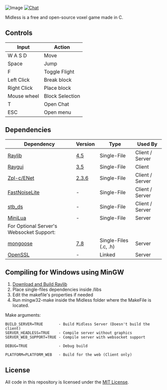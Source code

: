 ![Image](https://i.imgur.com/4Ku3xak.png)
[![Chat](https://img.shields.io/discord/908871478576033832?label=%20chat%20on%20discord)](https://discord.gg/tZthSbpUcV)

Midless is a free and open-source voxel game made in C.

## Controls

| Input                        | Action                |
|-------------------------------|----------------------|
| W A S D             | Move                           |
| Space               | Jump                           |
| F                   | Toggle Flight                  |
| Left Click          | Break block                    |
| Right Click         | Place block                    |
| Mouse wheel         | Block Selection                |
| T                   | Open Chat                      |
| ESC                 | Open menu                      |

## Dependencies

| Dependency    | Version | Type      | Used By|
|---------------|---------|-----------|--------|
| [Raylib](https://github.com/raysan5/raylib/)        | [4.5](https://github.com/raysan5/raylib/releases/tag/4.5.0)     | Single-File | Client / Server
| [Raygui](https://github.com/raysan5/raygui/)        | [3.5](https://github.com/raysan5/raygui/releases/tag/3.5)     | Single-File | Client
| [Zpl-c/ENet](https://github.com/zpl-c/enet)    | [2.3.6](https://github.com/zpl-c/enet/releases/tag/v2.3.6)   | Single-File | Client / Server
| [FastNoiseLite](https://github.com/Auburn/FastNoiseLite) | -       | Single-File | Client / Server
| [stb_ds](https://github.com/nothings/stb/blob/master/stb_ds.h) | -       | Single-File | Client / Server
| [MiniLua](https://github.com/edubart/minilua) | -       | Single-File | Server
| For Optional Server's Websocket Support:
| [mongoose](https://github.com/cesanta/mongoose/) | [7.8](https://github.com/cesanta/mongoose/releases/tag/7.8)       | Single-Files (.c, .h) | Server
| [OpenSSL](https://github.com/openssl/openssl) | -       | Linked | Server


## Compiling for Windows using MinGW

1. [Download and Build Raylib](https://github.com/raysan5/raylib/wiki/Working-on-Windows)
2. Place single-files dependencies inside /libs
4. Edit the makefile's properties if needed
3. Run mingw32-make inside the Midless folder where the MakeFile is located. 

Make arguments:
```
BUILD_SERVER=TRUE       - Build Midless Server (Doesn't build the client)
SERVER_HEADLESS=TRUE    - Compile server without graphics
SERVER_WEB_SUPPORT=TRUE - Compile server with websocket support

DEBUG=TRUE              - Debug build

PLATFORM=PLATFORM_WEB   - Build for the web (Client only)
```


## License

All code in this repository is licensed under the [MIT License](https://github.com/Sirvoid/Midless/blob/main/LICENSE).